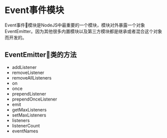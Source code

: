 # Event事件模块
Event事件模块是NodeJS中最重要的一个模块，模块对外暴露一个对象EventEmitter。因为其他很多内置模块以及第三方模块都是继承或者混合这个对象而开发的。
## EventEmitter类的方法
* addListener
* removeListener
* removeAllListeners
* on
* once
* prependListener
* prependOnceListener
* emit
* getMaxListeners
* setMaxListeners
* listeners
* listenerCount
* eventNames